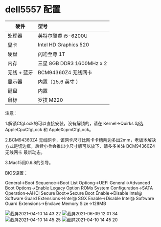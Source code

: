 # dell5557 配置
硬件  | 型号
---  | :--
处理器 | 英特尔酷睿 i5-6200U
显卡 |Intel HD Graphics 520
硬盘  |	 闪迪至尊 1T 
内存  |	三星 8GB DDR3 1600MHz x 2
无线 + 蓝牙 | BCM94360Z4 无线网卡
显示器 | 内置（15.6 英寸 ）
键盘  |	内置
鼠标  |	罗技 M220

注意：

1.解锁CfgLock的可以直接安装，没有解锁的，请在 Kernel->Quirks 勾选 AppleCpuCfgLock 和 AppleXcpmCfgLock。

2.BCM94360Z4 无线网卡，该网卡尺寸比网卡卡槽两边多出2mm，老版本解决方式是切边框，后续小兵会推出小尺寸版可以放下，请多多关注 BCM94360Z4 无线网卡 最新动态。

3.Mac15用0.6.8的引导。 

BIOS设置：

General->Boot Sequence->Boot List Optiong->UEFI
General->Advanced Boot Options->Enable Legacy Option ROMs
System Configuration->SATA Operation->AHCI
Secure Boot->Secure Boot Enable->Disable
Intel@ Software Guard Extensions->Intel@ SGX Enable->Disable
Intel@ Software Guard Extensions->Enclave Memory Size->128MB


![截屏2021-04-10 14 43 22](https://user-images.githubusercontent.com/45564110/114261205-f0311b80-9a0b-11eb-8369-cd277fa743c9.png)
![截屏2021-06-09 12 01 34](https://user-images.githubusercontent.com/45564110/121291207-738ec080-c91a-11eb-8a7d-0131168324ba.png)
![截屏2021-04-10 14 45 25](https://user-images.githubusercontent.com/45564110/114261242-1656bb80-9a0c-11eb-9f7c-934361439670.png)
![截屏2021-04-10 14 45 20](https://user-images.githubusercontent.com/45564110/114261244-1b1b6f80-9a0c-11eb-9d0d-ad7ed3a6901f.png)
